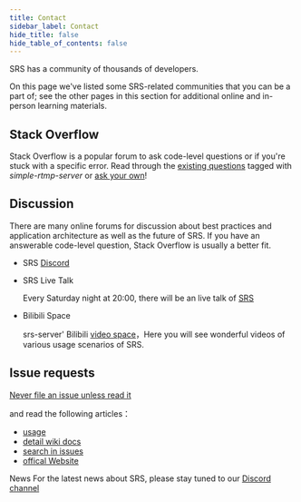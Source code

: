 ```yaml
---
title: Contact
sidebar_label: Contact
hide_title: false
hide_table_of_contents: false
---
```


SRS has a community of thousands of developers.

On this page we've listed some SRS-related communities that you can be a part of; see the other pages in this section for additional online and in-person learning materials.

## Stack Overflow
Stack Overflow is a popular forum to ask code-level questions or if you're stuck with a specific error. Read through the [existing questions](https://stackoverflow.com/questions/tagged/simple-realtime-server) tagged with *simple-rtmp-server* or [ask your own](https://stackoverflow.com/questions/ask?tags=simple-realtime-server)!

## Discussion
There are many online forums for discussion about best practices and application architecture as well as the future of SRS. If you have an answerable code-level question, Stack Overflow is usually a better fit.

* SRS [Discord](https://discord.gg/DfJFjpxmC7)
  
* SRS Live Talk

    Every Saturday night at 20:00, there will be an live talk of [SRS](https://mp.weixin.qq.com/s/dC5-iQC6x3hDIfVNxJHilw)
  
* Bilibili Space

    srs-server' Bilibili [video space](https://space.bilibili.com/430256302?spm_id_from=333.788.b_765f7570696e666f.2)，Here you will see wonderful videos of various usage scenarios of SRS.
  
## Issue requests
[Never file an issue unless read it](https://github.com/ossrs/srs/issues/2716)

and read the following articles：
* [usage](https://github.com/ossrs/srs#usage)
* [detail wiki docs](https://github.com/ossrs/srs/wiki)
* [search in issues](https://github.com/ossrs/srs/issues)
* [offical Website](https://ossrs.io)

News
For the latest news about SRS, please stay tuned to our [Discord channel](https://discord.gg/DfJFjpxmC7)